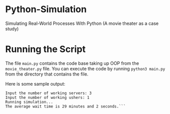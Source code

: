 # Python-Simulation
Simulating Real-World Processes With Python (A movie theater as a case study)

# Running the Script
The file ```main.py``` contains the code base taking up OOP from the ```movie_theater.py``` file. You can execute the code by running ```python3 main.py``` from the directory that contains the file.

Here is some sample output:

```Input the number of working cashiers: 4
Input the number of working servers: 3
Input the number of working ushers: 1
Running simulation... 
The average wait time is 29 minutes and 2 seconds.```

